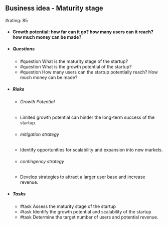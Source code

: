 ## Business idea - Maturity stage
#rating: 85
- #### Growth potential: how far can it go? how many users can it reach? how much money can be made?
- ##### Questions
  - #question What is the maturity stage of the startup?
  - #question What is the growth potential of the startup?
  - #question How many users can the startup potentially reach? How much money can be made?
- ##### Risks

  - ###### Growth Potential
  - Limited growth potential can hinder the long-term success of the startup.
  - ###### mitigation strategy
  - Identify opportunities for scalability and expansion into new markets.
  - ###### contingency strategy
  - Develop strategies to attract a larger user base and increase revenue.
- ##### Tasks
  - #task Assess the maturity stage of the startup
  - #task  Identify the growth potential and scalability of the startup
  - #task  Determine the target number of users and potential revenue.



